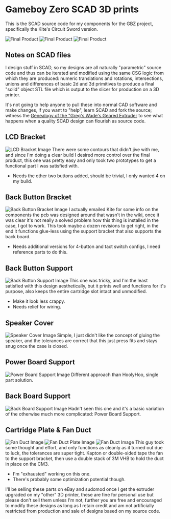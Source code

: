 # Gameboy Zero SCAD 3D prints

This is the SCAD source code for my components for the GBZ project, specifically the Kite's Circuit Sword version.

![Final Product](/img/gbz__pretty_front2.jpg)
![Final Product](/img/gbz__pretty_rear.jpg)
![Final Product](/img/gbz_inside_open_far.jpg)

## Notes on SCAD files
I design stuff in SCAD, so my designs are all naturally "parametric" source code and thus can be iterated and modified using the same CSG logic from which they are produced: numeric translations and rotations, intersections, unions and differences of basic 2d and 3d primitives to produce a final "solid" object STL file which is output to the slicer for production on a 3D printer.

It's not going to help anyone to pull these into normal CAD software and make changes, if you want to "help", learn SCAD and fork the source; witness the [Genealogy of the "Greg's Wade's Geared Extruder](https://reprap.org/wiki/Genealogy_/_Archeology_of_the_Greg%27s_Wade%27s_Geared_Extruder) to see what happens when a quality SCAD design can flourish as source code.

## LCD Bracket
![LCD Bracket Image](/img/lol-lcdbracket.png)
There were some contours that didn't jive with me, and since I'm doing a clear build I desired more control over the final product, this one was pretty easy and only took two prototypes to get a functional part I was satisfied with.
 - Needs the other two buttons added, should be trivial, I only wanted 4 on my build.

## Back Button Bracket
![Back Button Bracket Image](/img/lol-backbuttonboardbracket.png)
I actually emailed Kite for some info on the components the pcb was designed around that wasn't in the wiki, once it was clear it's not really a solved problem how this thing is installed in the case, I got to work. This took maybe a dozen revisions to get right, in the end it functions glue-less using the support bracket that also supports the back board.
 - Needs additional versions for 4-button and tact switch configs, I need reference parts to do this.

## Back Button Support
![Back Button Support Image](/img/lol-bbbbsupport.png)
This one was tricky, and I'm the least satisfied with this design aesthetically, but it prints well and functions for it's purpose, also keeps the entire cartridge slot intact and unmodified.
 - Make it look less crappy.
 - Needs relief for wiring.

## Speaker Cover
![Speaker Cover Image](/img/lol-speakerretainer.png)
Simple, I just didn't like the concept of gluing the speaker, and the tolerances are correct that this just press fits and stays snug once the case is closed.

## Power Board Support
![Power Board Support Image](/img/lol-powerbracket.png)
Different approach than HoolyHoo, single part solution.

## Back Board Support
![Back Board Support Image](/img/lol-backboardbracket.png)
Hadn't seen this one and it's a basic variation of the otherwise much more complicated: Power Board Support.

## Cartridge Plate & Fan Duct
![Fan Duct Image](/img/lol-cartfanductwhole.png)
![Fan Duct Plate Image](/img/lol-cartfanductplate.png)
![Fan Duct Image](/img/lol-cartfanduct.png)
This guy took some thought and effort, and only functions as cleanly as it turned out due to luck, the tolerances are super tight. Kapton or double-sided tape the fan to the support bracket, then use a double stack of 3M VHB to hold the duct in place on the CM3.
 - I'm "exhausted" working on this one.
 - There's probably some optimization potential though.

I'll be selling these parts on eBay and sudomod once I get the extruder upgraded on my "other" 3D printer, these are fine for personal use but please don't sell them unless I'm not, further you are free and encouraged to modify these designs as long as I retain credit and am not artificially restricted from production and sale of designs based on my source code.

